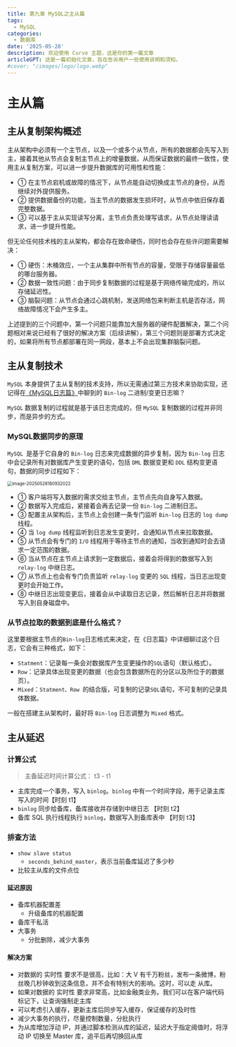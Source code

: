 ```yaml
---
title: 第九章 MySQL之主从篇
tags:
  - MySQL
categories:
  - 数据库
date: '2025-05-28'
description: 欢迎使用 Curve 主题，这是你的第一篇文章
articleGPT: 这是一篇初始化文章，旨在告诉用户一些使用说明和须知。
#cover: "/images/logo/logo.webp"
---
```


# 主从篇

## 主从复制架构概述

主从架构中必须有一个主节点，以及一个或多个从节点，所有的数据都会先写入到主，接着其他从节点会复制主节点上的增量数据，从而保证数据的最终一致性，使用主从复制方案，可以进一步提升数据库的可用性和性能：

- ① 在主节点宕机或故障的情况下，从节点能自动切换成主节点的身份，从而继续对外提供服务。
- ② 提供数据备份的功能，当主节点的数据发生损坏时，从节点中依旧保存着完整数据。
- ③ 可以基于主从实现读写分离，主节点负责处理写请求，从节点处理读请求，进一步提升性能。

但无论任何技术栈的主从架构，都会存在致命硬伤，同时也会存在些许问题需要解决：

- ① 硬伤：木桶效应，一个主从集群中所有节点的容量，受限于存储容量最低的哪台服务器。
- ② 数据一致性问题：由于同步复制数据的过程是基于网络传输完成的，所以存储延迟性。
- ③ 脑裂问题：从节点会通过心跳机制，发送网络包来判断主机是否存活，网络故障情况下会产生多主。

上述提到的三个问题中，第一个问题只能靠加大服务器的硬件配置解决，第二个问题相对来说已经有了很好的解决方案（后续讲解），第三个问题则是部署方式决定的，如果将所有节点都部署在同一网段，基本上不会出现集群脑裂问题。

## 主从复制技术

`MySQL` 本身提供了主从复制的技术支持，所以无需通过第三方技术来协助实现，还记得在[《MySQL日志篇》](https://juejin.cn/post/7157956679932313608#heading-11)中聊到的 `Bin-log` 二进制/变更日志嘛？

`MySQL` 数据复制的过程就是基于该日志完成的，但 `MySQL` 复制数据的过程并非同步，而是异步的方式。

### MySQL数据同步的原理

`MySQL `是基于它自身的 `Bin-log` 日志来完成数据的异步复制，因为 `Bin-log` 日志中会记录所有对数据库产生变更的语句，包括 `DML` 数据变更和 `DDL` 结构变更语句，数据的同步过程如下：

<img src="https://gitee.com/JBL_lun/tuchuang/raw/master/assets/image-20250528180932022.png" alt="image-20250528180932022" style="zoom:70%;" />

- ① 客户端将写入数据的需求交给主节点，主节点先向自身写入数据。
- ② 数据写入完成后，紧接着会再去记录一份 `Bin-log` 二进制日志。
- ③ 配置主从架构后，主节点上会创建一条专门监听 `Bin-log` 日志的 `log dump` 线程。
- ④ 当 `log dump` 线程监听到日志发生变更时，会通知从节点来拉取数据。
- ⑤ 从节点会有专门的 `I/O` 线程用于等待主节点的通知，当收到通知时会去请求一定范围的数据。
- ⑥ 当从节点在主节点上请求到一定数据后，接着会将得到的数据写入到 `relay-log` 中继日志。
- ⑦ 从节点上也会有专门负责监听 `relay-log` 变更的 `SQL` 线程，当日志出现变更时会开始工作。
- ⑧ 中继日志出现变更后，接着会从中读取日志记录，然后解析日志并将数据写入到自身磁盘中。

### 从节点拉取的数据到底是什么格式？

这里要根据主节点的`Bin-log`日志格式来决定，在《日志篇》中详细聊过这个日志，它会有三种格式，如下：

- `Statment`：记录每一条会对数据库产生变更操作的`SQL`语句（默认格式）。
- `Row`：记录具体出现变更的数据（也会包含数据所在的分区以及所位于的数据页）。
- `Mixed`：`Statment、Row `的结合版，可复制的记录`SQL`语句，不可复制的记录具体数据。

一般在搭建主从架构时，最好将 `Bin-log` 日志调整为 `Mixed` 格式。

## 主从延迟

### 计算公式

> 主备延迟时间计算公式： t3 - t1

- 主库完成一个事务，写入 `binlog`。`binlog` 中有一个时间字段，用于记录主库写入的时间【时刻 t1】
- `binlog` 同步给备库，备库接收并存储到中继日志 【时刻 t2】
- 备库 SQL 执行线程执行 `binlog`，数据写入到备库表中 【时刻 t3】

### 排查方法

- `show slave status`
  - `seconds_behind_master`，表示当前备库延迟了多少秒
- 比较主从库的文件点位

#### 延迟原因

- 备库机器配置差
  - 升级备库的机器配置
- 备库干私活
- 大事务
  - 分批删除，减少大事务

#### 解决方案

- 对数据的 实时性 要求不是很高，比如：大 V 有千万粉丝，发布一条微博，粉丝晚几秒钟收到这条信息，并不会有特别大的影响。这时，可以走 从库。
- 如果对数据的 实时性 要求非常高，比如金融类业务。我们可以在客户端代码标记下，让查询强制走主库
- 可以考虑引入缓存，更新主库后同步写入缓存，保证缓存的及时性
- 减少大事务的执行，尽量控制数量，分批执行
- 为从库增加浮动 IP，并通过脚本检测从库的延迟，延迟大于指定阈值时，将浮动 IP 切换至 Master 库，追平后再切换回从库



